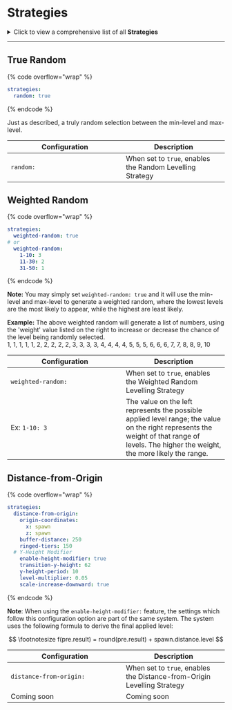 # Strategies

<details>

<summary>Click to view a comprehensive list of all <strong>Strategies</strong></summary>

{% code overflow="wrap" %}
```yaml
strategies:
  random: 
  weighted-random: 
  distance-from-origin: 
  y-coodinate: 
```
{% endcode %}

</details>

***



## True Random

{% code overflow="wrap" %}
```yaml
strategies:
  random: true
```
{% endcode %}

Just as described, a truly random selection between the min-level and max-level.

<table data-full-width="false"><thead><tr><th width="251.00000000000006">Configuration</th><th>Description</th></tr></thead><tbody><tr><td><code>random:</code></td><td>When set to <code>true</code>, enables the Random Levelling Strategy</td></tr></tbody></table>



## Weighted Random

{% code overflow="wrap" %}
```yaml
strategies:
  weighted-random: true
# or
  weighted-random:
    1-10: 3
    11-30: 2
    31-50: 1
```
{% endcode %}

**Note:** You may simply set `weighted-random: true` and it will use the min-level and max-level to generate a weighted random, where the lowest levels are the most likely to appear, while the highest are least likely.

**Example:** The above weighted random will generate a list of numbers, using the 'weight' value listed on the right to increase or decrease the chance of the level being randomly selected.\
1, 1, 1, 1, 1, 2, 2, 2, 2, 2, 3, 3, 3, 3, 4, 4, 4, 4, 5, 5, 5, 6, 6, 6, 7, 7, 8, 8, 9, 10

<table data-full-width="false"><thead><tr><th width="251.00000000000006">Configuration</th><th>Description</th></tr></thead><tbody><tr><td><code>weighted-random:</code></td><td>When set to <code>true</code>, enables the Weighted Random Levelling Strategy</td></tr><tr><td>Ex: <code>1-10: 3</code></td><td>The value on the left represents the possible applied level range; the value on the right represents the weight of that range of levels. The higher the weight, the more likely the range.</td></tr></tbody></table>



## Distance-from-Origin

{% code overflow="wrap" %}
```yaml
strategies:
  distance-from-origin:
    origin-coordinates:
      x: spawn
      z: spawn
    buffer-distance: 250
    ringed-tiers: 150
  # Y-Height Modifier
    enable-height-modifier: true
    transition-y-height: 62
    y-height-period: 10
    level-multiplier: 0.05
    scale-increase-downward: true
```
{% endcode %}

**Note**: When using the `enable-height-modifier:` feature, the settings which follow this configuration option are part of the same system. The system uses the following formula to derive the final applied level:



$$
\footnotesize f(pre.result) = 
round(pre.result) + spawn.distance.level
$$

<table data-full-width="false"><thead><tr><th width="251.00000000000006">Configuration</th><th>Description</th></tr></thead><tbody><tr><td><code>distance-from-origin:</code></td><td>When set to <code>true</code>, enables the Distance-from-Origin Levelling Strategy</td></tr><tr><td>Coming soon</td><td>Coming soon</td></tr></tbody></table>















